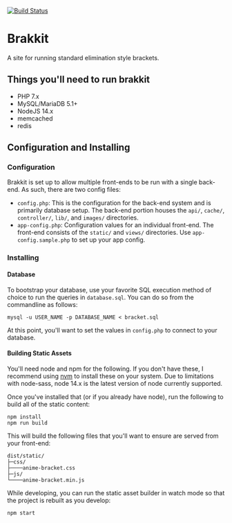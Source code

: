 [![Build Status](https://travis-ci.org/dxprog/anime-bracket.svg)](https://travis-ci.org/dxprog/anime-bracket)

# Brakkit

A site for running standard elimination style brackets.

## Things you'll need to run brakkit
- PHP 7.x
- MySQL/MariaDB 5.1+
- NodeJS 14.x
- memcached
- redis

## Configuration and Installing

### Configuration

Brakkit is set up to allow multiple front-ends to be run with a single back-end. As such, there are two config files:

- `config.php`: This is the configuration for the back-end system and is primarily database setup. The back-end portion houses the `api/`, `cache/`, `controller/`, `lib/`, and `images/` directories.
- `app-config.php`: Configuration values for an individual front-end. The front-end consists of the `static/` and `views/` directories. Use `app-config.sample.php` to set up your app config.

### Installing

#### Database

To bootstrap your database, use your favorite SQL execution method of choice to run the queries in `database.sql`. You can do so from the commandline as follows:

```
mysql -u USER_NAME -p DATABASE_NAME < bracket.sql
```

At this point, you'll want to set the values in `config.php` to connect to your database.

#### Building Static Assets

You'll need node and npm for the following. If you don't have these, I recommend using [nvm](https://github.com/creationix/nvm) to install these on your system. Due to limitations with node-sass, node 14.x is the latest version of node currently supported.

Once you've installed that (or if you already have node), run the following to build all of the static content:

```
npm install
npm run build
```

This will build the following files that you'll want to ensure are served from your front-end:

```
dist/static/
├─css/
├────anime-bracket.css
├─js/
└────anime-bracket.min.js
```

While developing, you can run the static asset builder in watch mode so that the project is rebuilt as you develop:

```
npm start
```
